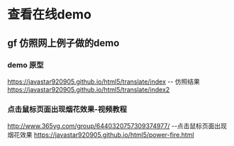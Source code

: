 # 查看在线demo
## gf 仿照网上例子做的demo
### demo 原型
https://javastar920905.github.io/html5/translate/index
-- 仿照结果
https://javastar920905.github.io/html5/translate/index2

### 点击鼠标页面出现烟花效果-视频教程
http://www.365yg.com/group/6440320757309374977/
--点击鼠标页面出现烟花效果
https://javastar920905.github.io/html5/power-fire.html